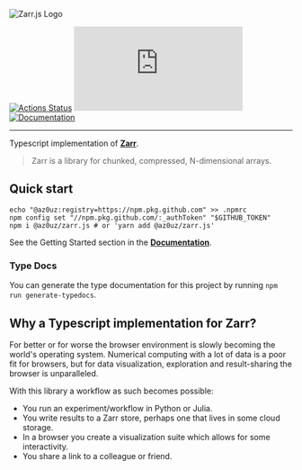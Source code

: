 ![Zarr.js Logo](docs/logo.png)

[![Actions Status](https://github.com/az0uz/zarr.js/actions/workflows/test.yml/badge.svg)](https://github.com/gzuidhof/zarr.js/actions)
![Top Language Badge](https://img.shields.io/github/languages/top/gzuidhof/zarr.js)
[![Documentation](https://img.shields.io/badge/Read%20the-documentation-1abc9c.svg)](http://guido.io/zarr.js)

---

Typescript implementation of [**Zarr**](https://zarr.readthedocs.io/en/stable/).

> Zarr is a library for chunked, compressed, N-dimensional arrays.

## Quick start

```
echo "@az0uz:registry=https://npm.pkg.github.com" >> .npmrc
npm config set "//npm.pkg.github.com/:_authToken" "$GITHUB_TOKEN"
npm i @az0uz/zarr.js # or 'yarn add @az0uz/zarr.js'
```

See the Getting Started section in the [**Documentation**](http://guido.io/zarr.js).

### Type Docs

You can generate the type documentation for this project by running `npm run generate-typedocs`.

## Why a Typescript implementation for Zarr?

For better or for worse the browser environment is slowly becoming the world's operating system. Numerical computing with a lot of data is a poor fit for browsers, but for data visualization, exploration and result-sharing the browser is unparalleled.

With this library a workflow as such becomes possible:

- You run an experiment/workflow in Python or Julia.
- You write results to a Zarr store, perhaps one that lives in some cloud storage.
- In a browser you create a visualization suite which allows for some interactivity.
- You share a link to a colleague or friend.
